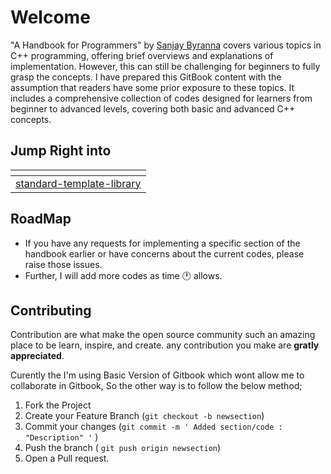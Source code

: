 # Welcome

"A Handbook for Programmers" by [Sanjay Byranna](https://github.com/Sanjay0302) covers various topics in C++ programming, offering brief overviews and explanations of implementation. However, this can still be challenging for beginners to fully grasp the concepts. I have prepared this GitBook content with the assumption that readers have some prior exposure to these topics. It includes a comprehensive collection of codes designed for learners from beginner to advanced levels, covering both basic and advanced C++ concepts.

## Jump Right into

<table data-view="cards"><thead><tr><th data-type="content-ref"></th></tr></thead><tbody><tr><td><a href="standard-template-library/">standard-template-library</a></td></tr></tbody></table>

## RoadMap

* If you have any requests for implementing a specific section of the handbook earlier or have concerns about the current codes, please raise those issues.
* Further, I will add more codes as time :clock1: allows.

## Contributing

Contribution are what make the open source community such an amazing place to be learn, inspire, and create. any contribution you make are **gratly appreciated**.

Curently the I'm using Basic Version of Gitbook which wont allow me to collaborate in Gitbook, So the other way is to follow the below method;

1. Fork the Project
2. Create your Feature Branch (`git checkout -b newsection`)
3. Commit your changes (`git commit -m ' Added section/code : "Description" '` )
4. Push the branch ( `git push origin newsection`)
5. Open a Pull request.

